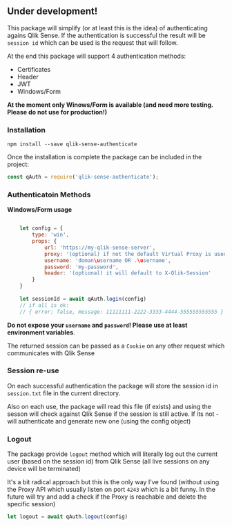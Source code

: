 

## Under development!

This package will simplify (or at least this is the idea) of authenticating agains Qlik Sense. If the authentication is successful the result will be `session id` which can be used is the request that will follow.

At the end this package will support 4 authentication methods:

* Certificates
* Header
* JWT
* Windows/Form

**At the moment only Winows/Form is available (and need more testing. Please do not use for production!)**

### Installation

``` 
npm install --save qlik-sense-authenticate
```

Once the installation is complete the package can be included in the project:

``` javascript
const qAuth = require('qlik-sense-authenticate');
```

### Authenticatoin Methods

**Windows/Form usage**

```javascript

    let config = {
        type: 'win',
        props: {
            url: 'https://my-qlik-sense-server',
            proxy: '(optional) if not the default Virtual Proxy is used',
            username: 'doman\username OR .\username',
            password: 'my-password',
            header: '(optional) it will default to X-Qlik-Session'
        }
    }
    
    let sessionId = await qAuth.login(config)
    // if all is ok:
    // { error: false, message: 11111111-2222-3333-4444-555555555555 }
```    
**Do not expose your `username` and `password`! Please use at least environment variables**.

The returned session can be passed as a `Cookie` on any other request which communicates with Qlik Sense

### Session re-use

On each successful authentication the package will store the session id in `session.txt` file in the current directory. 

Also on each use, the package will read this file (if exists) and using the sesson will check against Qlik Sense if the session is still active. If its not - will authenticate and generate new one (using the config object)

### Logout

The package provide `logout` method which will literally log out the current user (based on the session id) from Qlik Sense (all live sessions on any device will be terminated)

It's a bit radical approach but this is the only way I've found (without using the Proxy API which usually listen on port `4243` which is a bit funny. In the future will try and add a check if the Proxy is reachable and delete the specific session)

```javascript
let logout = await qAuth.logout(config)
```